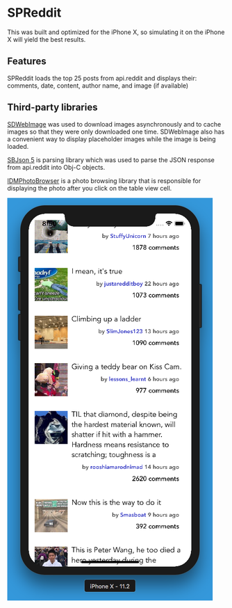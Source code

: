 # SPReddit

This was built and optimized for the iPhone X, so simulating it on the iPhone X will yield the best results. 

## Features

SPReddit loads the top 25 posts from api.reddit and displays their: comments, date, content, author name, and image (if available)

## Third-party libraries

[SDWebImage](https://github.com/rs/SDWebImage) was used to download images asynchronously and to cache images so that they were only downloaded one time. SDWebImage also has a convenient way to display placeholder images while the image is being loaded.

[SBJson 5](https://github.com/stig/json-framework) is parsing library which was used to parse the JSON response from api.reddit into Obj-C objects.

[IDMPhotoBrowser](https://github.com/thiagoperes/IDMPhotoBrowser) is a photo browsing library that is responsible for displaying the photo after you click on the table view cell.


![Alt text](screenshot1.png)


